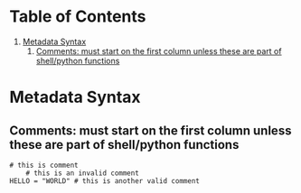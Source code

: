 
# Table of Contents

1.  [Metadata Syntax](#org6b1c6f3)
    1.  [Comments: must start on the first column unless these are part of shell/python functions](#orgf949a0c)


<a id="org6b1c6f3"></a>

# Metadata Syntax


<a id="orgf949a0c"></a>

## Comments: must start on the first column unless these are part of shell/python functions

    # this is comment
        # this is an invalid comment
    HELLO = "WORLD" # this is another valid comment

